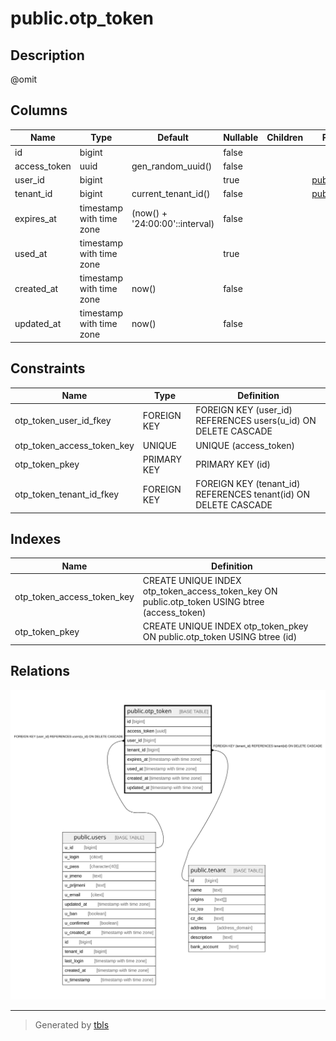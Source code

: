 # public.otp_token

## Description

@omit

## Columns

| Name | Type | Default | Nullable | Children | Parents | Comment |
| ---- | ---- | ------- | -------- | -------- | ------- | ------- |
| id | bigint |  | false |  |  |  |
| access_token | uuid | gen_random_uuid() | false |  |  |  |
| user_id | bigint |  | true |  | [public.users](public.users.md) |  |
| tenant_id | bigint | current_tenant_id() | false |  | [public.tenant](public.tenant.md) |  |
| expires_at | timestamp with time zone | (now() + '24:00:00'::interval) | false |  |  |  |
| used_at | timestamp with time zone |  | true |  |  |  |
| created_at | timestamp with time zone | now() | false |  |  |  |
| updated_at | timestamp with time zone | now() | false |  |  |  |

## Constraints

| Name | Type | Definition |
| ---- | ---- | ---------- |
| otp_token_user_id_fkey | FOREIGN KEY | FOREIGN KEY (user_id) REFERENCES users(u_id) ON DELETE CASCADE |
| otp_token_access_token_key | UNIQUE | UNIQUE (access_token) |
| otp_token_pkey | PRIMARY KEY | PRIMARY KEY (id) |
| otp_token_tenant_id_fkey | FOREIGN KEY | FOREIGN KEY (tenant_id) REFERENCES tenant(id) ON DELETE CASCADE |

## Indexes

| Name | Definition |
| ---- | ---------- |
| otp_token_access_token_key | CREATE UNIQUE INDEX otp_token_access_token_key ON public.otp_token USING btree (access_token) |
| otp_token_pkey | CREATE UNIQUE INDEX otp_token_pkey ON public.otp_token USING btree (id) |

## Relations

![er](public.otp_token.svg)

---

> Generated by [tbls](https://github.com/k1LoW/tbls)
